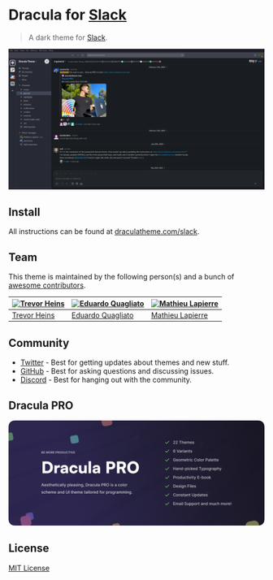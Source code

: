 # Dracula for [Slack](http://slack.com)

> A dark theme for [Slack](http://slack.com).

![Screenshot](./screenshot.png)

## Install

All instructions can be found at [draculatheme.com/slack](https://draculatheme.com/slack).

## Team

This theme is maintained by the following person(s) and a bunch of [awesome contributors](https://github.com/dracula/slack/graphs/contributors).

| [![Trevor Heins](https://avatars0.githubusercontent.com/u/1607028?v=3&s=70)](https://github.com/heinst) | [![Eduardo Quagliato](https://avatars3.githubusercontent.com/u/220744?v=3&s=70)](https://github.com/quagliato) | [![Mathieu Lapierre](https://avatars.githubusercontent.com/u/1811016?v=4&s=70)](https://github.com/taka0o) |
| ------------------------------------------------------------------------------------------------------- | -------------------------------------------------------------------------------------------------------------- | ---------------------------------------------------------------------------------------------------------- |
| [Trevor Heins](https://github.com/heinst)                                                               | [Eduardo Quagliato](https://github.com/quagliato)                                                              | [Mathieu Lapierre](https://github.com/taka0o)                                                              |

## Community

- [Twitter](https://twitter.com/draculatheme) - Best for getting updates about themes and new stuff.
- [GitHub](https://github.com/dracula/dracula-theme/discussions) - Best for asking questions and discussing issues.
- [Discord](https://draculatheme.com/discord-invite) - Best for hanging out with the community.

## Dracula PRO

[![Dracula PRO](./dracula-pro.png)](https://draculatheme.com/pro)

## License

[MIT License](./LICENSE)
